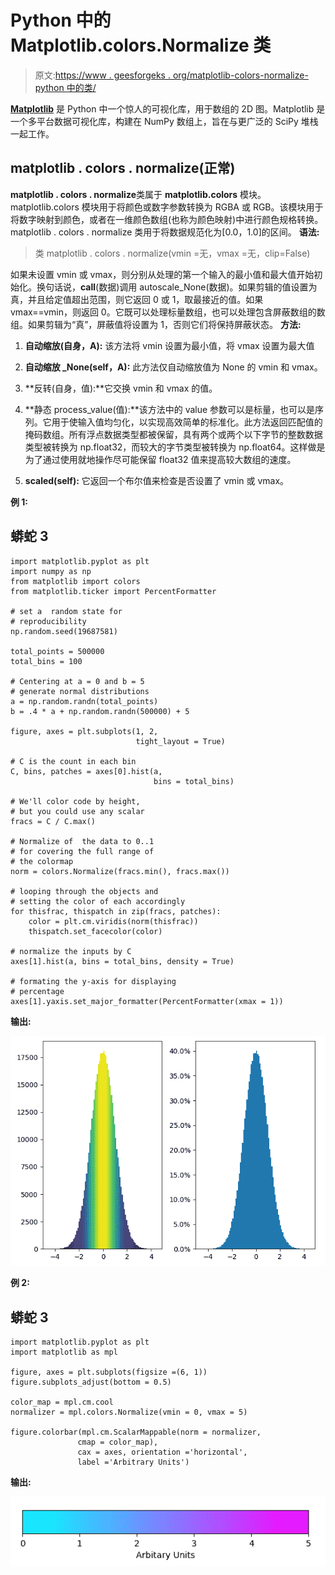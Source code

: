 # Python 中的 Matplotlib.colors.Normalize 类

> 原文:[https://www . geesforgeks . org/matplotlib-colors-normalize-python 中的类/](https://www.geeksforgeeks.org/matplotlib-colors-normalize-class-in-python/)

[**Matplotlib**](http://geeksforgeeks.org/python-matplotlib-an-overview/) 是 Python 中一个惊人的可视化库，用于数组的 2D 图。Matplotlib 是一个多平台数据可视化库，构建在 NumPy 数组上，旨在与更广泛的 SciPy 堆栈一起工作。

## matplotlib . colors . normalize(正常)

**matplotlib . colors . normalize**类属于 **matplotlib.colors** 模块。matplotlib.colors 模块用于将颜色或数字参数转换为 RGBA 或 RGB。该模块用于将数字映射到颜色，或者在一维颜色数组(也称为颜色映射)中进行颜色规格转换。
matplotlib . colors . normalize 类用于将数据规范化为[0.0，1.0]的区间。
**语法:**

> 类 matplotlib . colors . normalize(vmin =无，vmax =无，clip=False)

如果未设置 vmin 或 vmax，则分别从处理的第一个输入的最小值和最大值开始初始化。换句话说，__call__(数据)调用 autoscale_None(数据)。如果剪辑的值设置为真，并且给定值超出范围，则它返回 0 或 1，取最接近的值。如果 vmax==vmin，则返回 0。它既可以处理标量数组，也可以处理包含屏蔽数组的数组。如果剪辑为“真”，屏蔽值将设置为 1，否则它们将保持屏蔽状态。
**方法:**

1.  **自动缩放(自身，A):** 该方法将 vmin 设置为最小值，将 vmax 设置为最大值

2.  **自动缩放 _None(self，A):** 此方法仅自动缩放值为 None 的 vmin 和 vmax。

3.  **反转(自身，值):**它交换 vmin 和 vmax 的值。

4.  **静态 process_value(值):**该方法中的 value 参数可以是标量，也可以是序列。它用于使输入值均匀化，以实现高效简单的标准化。此方法返回匹配值的掩码数组。所有浮点数据类型都被保留，具有两个或两个以下字节的整数数据类型被转换为 np.float32，而较大的字节类型被转换为 np.float64。这样做是为了通过使用就地操作尽可能保留 float32 值来提高较大数组的速度。

5.  **scaled(self):** 它返回一个布尔值来检查是否设置了 vmin 或 vmax。

**例 1:**

## 蟒蛇 3

```
import matplotlib.pyplot as plt
import numpy as np
from matplotlib import colors
from matplotlib.ticker import PercentFormatter

# set a  random state for
# reproducibility
np.random.seed(19687581)

total_points = 500000
total_bins = 100

# Centering at a = 0 and b = 5
# generate normal distributions
a = np.random.randn(total_points)
b = .4 * a + np.random.randn(500000) + 5

figure, axes = plt.subplots(1, 2,
                            tight_layout = True)

# C is the count in each bin
C, bins, patches = axes[0].hist(a,
                                bins = total_bins)

# We'll color code by height,
# but you could use any scalar
fracs = C / C.max()

# Normalize of  the data to 0..1
# for covering the full range of
# the colormap
norm = colors.Normalize(fracs.min(), fracs.max())

# looping through the objects and
# setting the color of each accordingly
for thisfrac, thispatch in zip(fracs, patches):
    color = plt.cm.viridis(norm(thisfrac))
    thispatch.set_facecolor(color)

# normalize the inputs by C
axes[1].hist(a, bins = total_bins, density = True)

# formating the y-axis for displaying
# percentage
axes[1].yaxis.set_major_formatter(PercentFormatter(xmax = 1))
```

**输出:**

![](img/64ee927d1e7c0a7c17a933e0fbd23f52.png)

**例 2:**

## 蟒蛇 3

```
import matplotlib.pyplot as plt
import matplotlib as mpl

figure, axes = plt.subplots(figsize =(6, 1))
figure.subplots_adjust(bottom = 0.5)

color_map = mpl.cm.cool
normalizer = mpl.colors.Normalize(vmin = 0, vmax = 5)

figure.colorbar(mpl.cm.ScalarMappable(norm = normalizer,
               cmap = color_map),
               cax = axes, orientation ='horizontal',
               label ='Arbitrary Units')
```

**输出:**

![](img/116ac8c6426d9bad4d26d941781ba767.png)